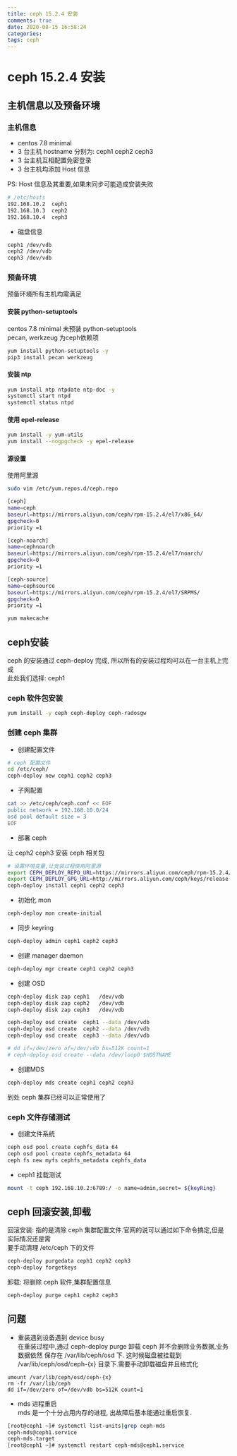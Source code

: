 ```yaml
---
title: ceph 15.2.4 安装
comments: true
date: 2020-08-15 16:58:24
categories:
tags: ceph
---
```

# ceph 15.2.4 安装

## 主机信息以及预备环境

### 主机信息

* centos 7.8 minimal  
* 3 台主机 hostname 分别为: ceph1 ceph2 ceph3  
* 3 台主机互相配置免密登录  
* 3 台主机均添加 Host 信息  

PS: Host 信息及其重要,如果未同步可能造成安装失败

```bash
# /etc/hosts
192.168.10.2  ceph1
192.168.10.3  ceph2 
192.168.10.4  ceph3
```

* 磁盘信息
```bash
ceph1 /dev/vdb
ceph2 /dev/vdb
ceph3 /dev/vdb
```


### 预备环境 

预备环境所有主机均需满足

#### 安装 python-setuptools
centos 7.8 minimal 未预装 python-setuptools  
pecan, werkzeug 为ceph依赖项
```bash
yum install python-setuptools -y
pip3 install pecan werkzeug
```
#### 安装 ntp 

```bash
yum install ntp ntpdate ntp-doc -y
systemctl start ntpd
systemctl status ntpd
```

#### 使用 epel-release  
```bash
yum install -y yum-utils
yum install --nogpgcheck -y epel-release
```
 
#### 源设置  

使用阿里源  

```bash
sudo vim /etc/yum.repos.d/ceph.repo

[ceph]
name=ceph
baseurl=https://mirrors.aliyun.com/ceph/rpm-15.2.4/el7/x86_64/
gpgcheck=0
priority =1

[ceph-noarch]
name=cephnoarch
baseurl=https://mirrors.aliyun.com/ceph/rpm-15.2.4/el7/noarch/
gpgcheck=0
priority =1

[ceph-source]
name=cephsource
baseurl=https://mirrors.aliyun.com/ceph/rpm-15.2.4/el7/SRPMS/
gpgcheck=0
priority =1
```

```bash
yum makecache
```

## ceph安装
ceph 的安装通过 ceph-deploy 完成, 所以所有的安装过程均可以在一台主机上完成  
此处我们选择: ceph1

### ceph 软件包安装
```bash
yum install -y ceph ceph-deploy ceph-radosgw
```

### 创建 ceph 集群

* 创建配置文件   
```bash
# ceph 配置文件
cd /etc/ceph/
ceph-deploy new ceph1 ceph2 ceph3
```

* 子网配置  

```bash
cat >> /etc/ceph/ceph.conf << EOF 
public network = 192.168.10.0/24
osd pool default size = 3
EOF
```

* 部署 ceph  

让 ceph2 ceph3 安装 ceph 相关包

```bash
# 设置环境变量,让安装过程使用阿里源
export CEPH_DEPLOY_REPO_URL=https://mirrors.aliyun.com/ceph/rpm-15.2.4/el7
export CEPH_DEPLOY_GPG_URL=http://mirrors.aliyun.com/ceph/keys/release.asc
ceph-deploy install ceph1 ceph2 ceph3
```

* 初始化 mon  

```bash
ceph-deploy mon create-initial
```

* 同步 keyring   

```bash
ceph-deploy admin ceph1 ceph2 ceph3
```

* 创建 manager daemon

```bash
ceph-deploy mgr create ceph1 ceph2 ceph3

```

* 创建 OSD 

```bash
ceph-deploy disk zap ceph1   /dev/vdb
ceph-deploy disk zap ceph2   /dev/vdb
ceph-deploy disk zap ceph3   /dev/vdb

ceph-deploy osd create  ceph1 --data /dev/vdb
ceph-deploy osd create  ceph2 --data /dev/vdb
ceph-deploy osd create  ceph3 --data /dev/vdb

# dd if=/dev/zero of=/dev/vdb bs=512K count=1
# ceph-deploy osd create --data /dev/loop0 $HOSTNAME
```

* 创建MDS

```bash
ceph-deploy mds create ceph1 ceph2 ceph3
```

到处 ceph 集群已经可以正常使用了  

### ceph 文件存储测试

* 创建文件系统

```bash
ceph osd pool create cephfs_data 64
ceph osd pool create cephfs_metadata 64
ceph fs new myfs cephfs_metadata cephfs_data
```

* ceph1 挂载测试

```bash
mount -t ceph 192.168.10.2:6789:/ -o name=admin,secret= ${keyRing}
```

## ceph 回滚安装,卸载

回滚安装: 指的是清除 ceph 集群配置文件.官网的说可以通过如下命令搞定,但是实际情况还是需  
要手动清理 /etc/ceph 下的文件  

```bash
ceph-deploy purgedata ceph1 ceph2 ceph3
ceph-deploy forgetkeys
```

卸载: 将删除 ceph 软件,集群配置信息

```bash
ceph-deploy purge ceph1 ceph2 ceph3
```


## 问题

* 重装遇到设备遇到 device busy  
在重装过程中,通过 ceph-deploy purge 卸载 ceph 并不会删除业务数据,业务数据依然
保存在 /var/lib/ceph/osd 下. 这时候磁盘被挂载到 /var/lib/ceph/osd/ceph-{x} 
目录下.需要手动卸载磁盘并且格式化   

```
umount /var/lib/ceph/osd/ceph-{x}
rm -fr /var/lib/ceph
dd if=/dev/zero of=/dev/vdb bs=512K count=1
```
* mds 进程重启  
mds 是一个十分占用内存的进程, 出故障后基本能通过重启恢复.

```bash
[root@ceph1 ~]# systemctl list-units|grep ceph-mds
ceph-mds@ceph1.service                                                      loaded active running   Ceph metadata server daemon
ceph-mds.target                                                             loaded active active    ceph target allowing to start/stop all ceph-mds@.service instances at once
[root@ceph1 ~]# systemctl restart ceph-mds@ceph1.service
```
